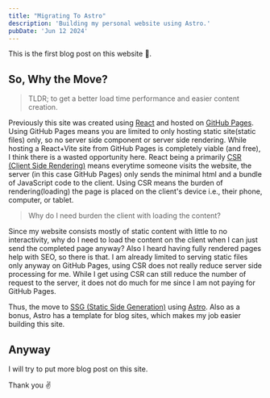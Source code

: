 ```yaml
---
title: "Migrating To Astro"
description: 'Building my personal website using Astro.'
pubDate: 'Jun 12 2024'
---
```


This is the first blog post on this website 🎉.

## So, Why the Move?

> TLDR; to get a better load time performance and easier content creation.

Previously this site was created using [React](https://react.dev/) and hosted on [GitHub Pages](https://pages.github.com/).
Using GitHub Pages means you are limited to only hosting static site(static files) only, so no server side component or server side rendering.
While hosting a React+Vite site from GitHub Pages is completely viable (and free), I think there is a wasted opportunity here.
React being a primarily [CSR (Client Side Rendering)](https://nextjs.org/docs/pages/building-your-application/rendering/client-side-rendering)
means everytime someone visits the website, the server (in this case GitHub Pages) only sends the minimal html and a bundle of JavaScript code
to the client. Using CSR means the burden of rendering(loading) the page is placed on the client's device i.e., their phone, computer, or tablet.

> Why do I need burden the client with loading the content?

Since my website consists mostly of static content with little to no interactivity, why do I need to load the content on the client when I 
can just send the completed page anyway? Also I heard having fully rendered pages help with SEO, so there is that.
I am already limited to serving static files only anyway on GitHub Pages, using CSR does not really reduce server side processing for me.
While I get using CSR can still reduce the number of request to the server, it does not do much for me since I am not paying for GitHub Pages.

Thus, the move to [SSG (Static Side Generation)](https://nextjs.org/docs/pages/building-your-application/rendering/static-site-generation)
using [Astro](https://astro.build/). Also as a bonus, Astro has a template for blog sites, which makes my job easier building this site.

## Anyway

I will try to put more blog post on this site. 

Thank you ✌️
